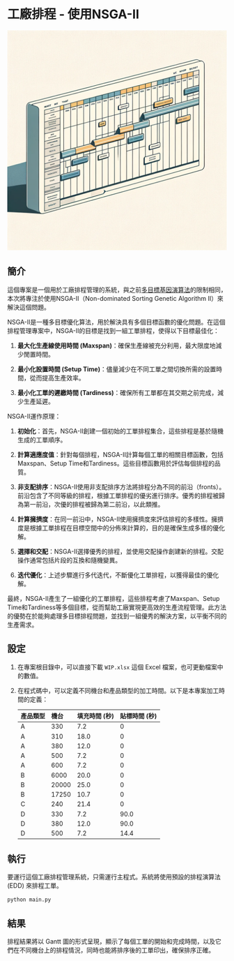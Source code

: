 # 工廠排程 - 使用NSGA-II

![image](https://github.com/clay-cchuang/NSGA-II/blob/main/gantt.png)
## 簡介

這個專案是一個用於工廠排程管理的系統，與之前[多目標基因演算法](https://github.com/yocolayo/Genetic-Algorithm)的限制相同，本次將專注於使用NSGA-II（Non-dominated Sorting Genetic Algorithm II）來解決這個問題。

NSGA-II是一種多目標優化算法，用於解決具有多個目標函數的優化問題。在這個排程管理專案中，NSGA-II的目標是找到一組工單排程，使得以下目標最佳化：

1. **最大化生產線使用時間 (Maxspan)**：確保生產線被充分利用，最大限度地減少閒置時間。

2. **最小化設置時間 (Setup Time)**：儘量減少在不同工單之間切換所需的設置時間，從而提高生產效率。

3. **最小化工單的遲繳時間 (Tardiness)**：確保所有工單都在其交期之前完成，減少生產延遲。

NSGA-II運作原理：

1. **初始化**：首先，NSGA-II創建一個初始的工單排程集合，這些排程是基於隨機生成的工單順序。

2. **計算適應度值**：針對每個排程，NSGA-II計算每個工單的相關目標函數，包括Maxspan、Setup Time和Tardiness。這些目標函數用於評估每個排程的品質。

3. **非支配排序**：NSGA-II使用非支配排序方法將排程分為不同的前沿（fronts）。前沿包含了不同等級的排程，根據工單排程的優劣進行排序。優秀的排程被歸為第一前沿，次優的排程被歸為第二前沿，以此類推。

4. **計算擁擠度**：在同一前沿中，NSGA-II使用擁擠度來評估排程的多樣性。擁擠度是根據工單排程在目標空間中的分佈來計算的，目的是確保生成多樣的優化解。

5. **選擇和交配**：NSGA-II選擇優秀的排程，並使用交配操作創建新的排程。交配操作通常包括片段的互換和隨機變異。

6. **迭代優化**：上述步驟進行多代迭代，不斷優化工單排程，以獲得最佳的優化解。

最終，NSGA-II產生了一組優化的工單排程，這些排程考慮了Maxspan、Setup Time和Tardiness等多個目標，從而幫助工廠實現更高效的生產流程管理。此方法的優勢在於能夠處理多目標排程問題，並找到一組優秀的解決方案，以平衡不同的生產需求。


## 設定

1. 在專案根目錄中，可以直接下載 `WIP.xlsx` 這個 Excel 檔案，也可更動檔案中的數值。

2. 在程式碼中，可以定義不同機台和產品類型的加工時間。以下是本專案加工時間的定義：

   | 產品類型 | 機台 | 填充時間 (秒) | 貼標時間 (秒) |
   |----------|------|----------------|----------------|
   | A        | 330  | 7.2            | 0              |
   | A        | 310  | 18.0           | 0              |
   | A        | 380  | 12.0           | 0              |
   | A        | 500  | 7.2            | 0              |
   | A        | 600  | 7.2            | 0              |
   | B        | 6000 | 20.0           | 0              |
   | B        | 20000| 25.0           | 0              |
   | B        | 17250| 10.7           | 0              |
   | C        | 240  | 21.4           | 0              |
   | D        | 330  | 7.2            | 90.0           |
   | D        | 380  | 12.0           | 90.0           |
   | D        | 500  | 7.2            | 14.4           |


## 執行

要運行這個工廠排程管理系統，只需運行主程式。系統將使用預設的排程演算法 (EDD) 來排程工單。

```bash
python main.py
```

## 結果

排程結果將以 Gantt 圖的形式呈現，顯示了每個工單的開始和完成時間，以及它們在不同機台上的排程情況，同時也能將排序後的工單印出，確保排序正確。
